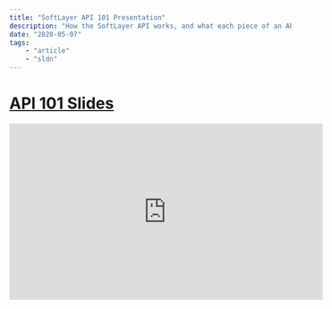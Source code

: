 ```yaml
---
title: "SoftLayer API 101 Presentation"
description: "How the SoftLayer API works, and what each piece of an API call is for."
date: "2020-05-07"
tags:
    - "article"
    - "sldn"
---
```


# [API 101 Slides](/apiTraining.html)

<iframe width="560" height="315" src="https://www.youtube.com/embed/B-qEvFhIL-Y" frameborder="0" allow="accelerometer; autoplay; encrypted-media; gyroscope; picture-in-picture" allowfullscreen></iframe>

